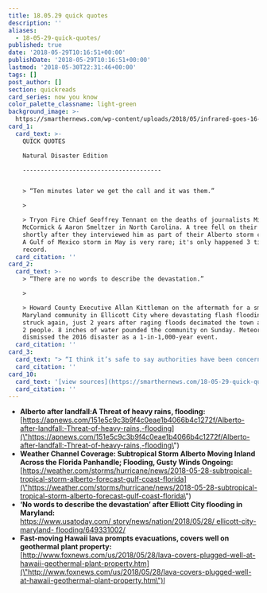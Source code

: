 ```yaml
---
title: 18.05.29 quick quotes
description: ''
aliases:
  - 18-05-29-quick-quotes/
published: true
date: '2018-05-29T10:16:51+00:00'
publishDate: '2018-05-29T10:16:51+00:00'
lastmod: '2018-05-30T22:31:46+00:00'
tags: []
post_author: []
section: quickreads
card_series: now you know
color_palette_classname: light-green
background_image: >-
  https://smarthernews.com/wp-content/uploads/2018/05/infrared-goes-16-harvey.png
card_1:
  card_text: >-
    QUICK QUOTES  

    Natural Disaster Edition

    ---------------------------------------


    > “Ten minutes later we get the call and it was them.”

    > 

    > Tryon Fire Chief Geoffrey Tennant on the deaths of journalists Mike
    McCormick & Aaron Smeltzer in North Carolina. A tree fell on their vehicle
    shortly after they interviewed him as part of their Alberto storm coverage.
    A Gulf of Mexico storm in May is very rare; it's only happened 3 times on
    record.
  card_citation: ''
card_2:
  card_text: >-
    > “There are no words to describe the devastation.”

    > 

    > Howard County Executive Allan Kittleman on the aftermath for a small
    Maryland community in Ellicott City where devastating flash flooding has
    struck again, just 2 years after raging floods decimated the town and killed
    2 people. 8 inches of water pounded the community on Sunday. Meteorologists
    dismissed the 2016 disaster as a 1-in-1,000-year event.
  card_citation: ''
card_3:
  card_text: "> “I think it’s safe to say authorities have been concerned about the flow of lava onto the plant property since the eruption started.”\n> \n> David Mace, FEMA spokesman as lava from Hawaiia\x19s Kilauea volcano covered one of the wells at the island's geothermal power plant, prompting fears of a toxic gas leak. Authorities urge residents to evacuate the area due to fast-moving flows."
  card_citation: ''
card_10:
  card_text: '[view sources](https://smarthernews.com/18-05-29-quick-quotes/)'
  card_citation: ''
---
```

*   **Alberto after landfall:A Threat of heavy rains, flooding:**  
    [https://apnews.com/151e5c9c3b9f4c0eae1b4066b4c1272f/Alberto-after-landfall:-Threat-of-heavy-rains,-flooding](\"https://apnews.com/151e5c9c3b9f4c0eae1b4066b4c1272f/Alberto-after-landfall:-Threat-of-heavy-rains,-flooding\")
*   **Weather Channel Coverage: Subtropical Storm Alberto Moving Inland Across the Florida Panhandle; Flooding, Gusty Winds Ongoing:**  
    [https://weather.com/storms/hurricane/news/2018-05-28-subtropical-tropical-storm-alberto-forecast-gulf-coast-florida](\"https://weather.com/storms/hurricane/news/2018-05-28-subtropical-tropical-storm-alberto-forecast-gulf-coast-florida\")
*   **‘No words to describe the devastation’ after Elliott City flooding in Maryland:**  
    [https://www.usatoday.com/ story/news/nation/2018/05/28/ ellicott-city-maryland- flooding/649331002/](\"https://www.usatoday.com/)
*   **Fast-moving Hawaii lava prompts evacuations, covers well on geothermal plant property:**  
    [http://www.foxnews.com/us/2018/05/28/lava-covers-plugged-well-at-hawaii-geothermal-plant-property.htm](\"http://www.foxnews.com/us/2018/05/28/lava-covers-plugged-well-at-hawaii-geothermal-plant-property.htm\")l